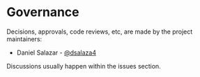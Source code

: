 # Governance

Decisions, approvals, code reviews, etc,
are made by the project maintainers:

- Daniel Salazar - [@dsalaza4](https://github.com/dsalaza4)

Discussions usually happen within the issues section.
